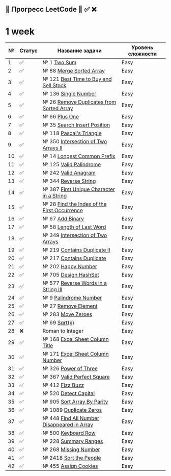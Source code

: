 ## 📌 Прогресс LeetCode 🔄 ✅ ❌

# 1 week

| №  | Статус | Название задачи                                                           | Уровень сложности |
|----|--------|---------------------------------------------------------------------------|-------------------|
| 1  | ✅      | № 1 [Two Sum](src/Java/J1/TwoSumWithMap.java)                             | Easy              |
| 2  | ✅      | № 88 [Merge Sorted Array](src/Java/J88/Main.java)                         | Easy              |
| 3  | ✅      | № 121 [Best Time to Buy and Sell Stock](src/Java/J121/Main.java)          | Easy              |
| 4  | ✅      | № 136 [Single Number](src/Java/J136/Main.java)                            | Easy              |
| 5  | ✅      | № 26 [Remove Duplicates from Sorted Array](src/Java/J26/Main.java)        | Easy              |
| 6  | ✅      | № 66 [Plus One](src/Java/J66/Main.java)                                   | Easy              |
| 7  | ✅      | № 35 [Search Insert Position](src/Java/J35/Main.java)                     | Easy              |
| 8  | ✅      | № 118 [Pascal's Triangle](src/Java/J118/Main.java)                        | Easy              |
| 9  | ✅      | № 350 [Intersection of Two Arrays II](src/Java/J350/Main.java)            | Easy              |
| 10 | ✅      | № 14 [Longest Common Prefix](src/Java/J14/Main.java)                      | Easy              |
| 11 | ✅      | № 125 [Valid Palindrome](src/Java/J125/Main.java)                         | Easy              |
| 12 | ✅      | № 242 [Valid Anagram](src/Java/J242/Main.java)                            | Easy              |
| 13 | ✅      | № 344 [Reverse String](src/Java/J344/Main.java)                           | Easy              |
| 14 | ✅      | № 387 [First Unique Character in a String](src/Java/J387/Main.java)       | Easy              |
| 15 | ✅      | № 28 [Find the Index of the First Occurrence](src/Java/J28/Main.java)     | Easy              |
| 16 | ✅      | № 67 [Add Binary](src/Java/J67/Solution.java)                             | Easy              |
| 17 | ✅      | № 58 [Length of Last Word](src/Java/J58/Solution.java)                    | Easy              |
| 18 | ✅      | № 349 [Intersection of Two Arrays](src/Java/J349/Solution.java)           | Easy              |
| 19 | ✅      | № 219 [Contains Duplicate II](src/Java/J219/Solution.java)                | Easy              |
| 20 | ✅      | № 217 [Contains Duplicate](src/Java/J217/Solution.java)                   | Easy              |
| 21 | ✅      | № 202 [Happy Number](src/Java/J202/Solution.java)                         | Easy              |
| 22 | ✅      | № 705 [Design HashSet](src/Java/J705/MyHashSet.java)                      | Easy              |
| 23 | ✅      | № 577 [Reverse Words in a String III](src/Java/J577/Solution.java)        | Easy              |
| 24 | ✅      | № 9  [Palindrome Number](src/Java/j9/Solution.java)                       | Easy              |
| 25 | ✅      | № 27 [Remove Element](src/Java/j27/Solution.java)                         | Easy              |
| 26 | ✅      | № 283 [Move Zeroes](src/Java/j283/Solution.java)                          | Easy              |
| 27 | ✅      | № 69 [Sqrt(x)](src/Java/j69/Solution.java)                                | Easy              |
| 28 | ❌      | Roman to Integer                                                          | Easy              |
| 29 | ✅      | № 168 [Excel Sheet Column Title](src/Java/j168/Solution.java)             | Easy              |
| 30 | ✅      | № 171 [Excel Sheet Column Number](src/Java/j171/Solution.java)            | Easy              |
| 31 | ✅      | № 326 [Power of Three](src/Java/j326/Solution.java)                       | Easy              |
| 32 | ✅      | № 367 [Valid Perfect Square](src/Java/j367/Solution.java)                 | Easy              |
| 33 | ✅      | № 412 [Fizz Buzz](src/Java/j412/Solution.java)                            | Easy              |
| 34 | ✅      | № 520 [Detect Capital](src/Java/j520/Solution.java)                       | Easy              |
| 35 | ✅      | № 905 [Sort Array By Parity](src/Java/j905/Solution.java)                 | Easy              |
| 36 | ✅      | № 1089 [Duplicate Zeros](src/Java/j1089/Solution.java)                    | Easy              |
| 37 | ✅      | № 448 [Find All Number Disappeared in Array](src/Java/j448/Solution.java) | Easy              |
| 38 | ✅      | № 500 [Keyboard Row](src/Java/j500/Solution.java)                         | Easy              |
| 39 | ✅      | № 228 [Summary Ranges](src/Java/j228/Solution.java)                       | Easy              |
| 40 | ✅      | № 268 [Missing Number](src/Java/j268/Solution.java)                       | Easy              |
| 41 | ✅      | № 2418 [Sort the People](src/Java/j2418/Solution.java)                    | Easy              |
| 42 | ✅      | № 455 [Assign Cookies](src/Java/j455/Solution.java)                       | Easy              |

